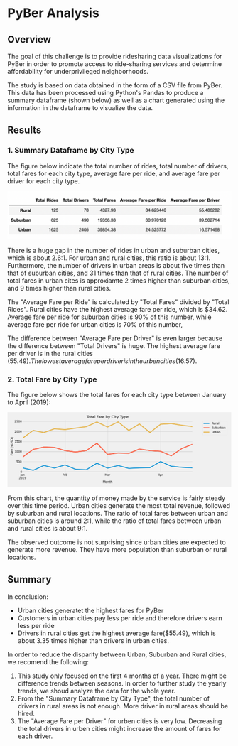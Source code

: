 # PyBer Analysis


## Overview


The goal of this challenge is to provide ridesharing data visualizations for PyBer in order to promote access to ride-sharing services and determine affordability for underprivileged neighborhoods.

The study is based on data obtained in the form of a CSV file from PyBer. This data has been processed using Python's Pandas to produce a summary dataframe (shown below) as well as a chart generated using the information in the dataframe to visualize the data.




## Results


### 1. Summary Dataframe by City Type


The figure below indicate the total number of rides, total number of drivers, total fares for each city type, average fare per ride, and average fare per driver for each city type. 

![PyBer_Summary_Dataframe](analysis/PyBer_Summary_Dataframe.png)


There is a huge gap in the number of rides in urban and suburban cities, which is about 2.6:1. For urban and rural cities, this ratio is about 13:1. Furthermore, the number of drivers in urban areas is about five times than that of suburban cities, and 31 times than that of rural cities. The number of total fares in urban cites is approxiamte 2 times higher than suburban cities, and 9 times higher than rural cities.

The "Average Fare per Ride" is calculated by "Total Fares" divided by "Total Rides". Rural cities have the highest average fare per ride, which is $34.62. Average fare per ride for suburban cities is 90% of this number, while average fare per ride for urban cities is 70% of this number, 

The difference between "Average Fare per Driver" is even larger because the difference between "Total Drivers" is huge. The highest average fare per driver is in the rural cities ($55.49). The lowest average fare per driver is in the urben cities ($16.57).



### 2. Total Fare by City Type

The figure below shows the total fares for each city type between January to April (2019):

![PyBer_fare_summary](analysis/PyBer_fare_summary.png)


From this chart, the quantity of money made by the service is fairly steady over this time period. Urban cities generate the most total revenue, followed by suburban and rural locations. The ratio of total fares between urban and suburban cities is around 2:1, while the ratio of total fares between urban and rural cities is about 9:1.

The observed outcome is not surprising since urban cities are expected to generate more revenue. They have more population than suburban or rural locations.




## Summary


In conclusion:

- Urban cities generatet the highest fares for PyBer
- Customers in urban cities pay less per ride and therefore drivers earn less per ride
- Drivers in rural cities get the highest average fare($55.49), which is about 3.35 times higher than drivers in urban cities.


In order to reduce the disparity between Urban, Suburban and Rural cities, we recomend the following:

1. This study only focused on the first 4 months of a year. There might be difference trends between seasons. In order to further study the yearly trends, we shoud analyze the data for the whole year.
2. From the "Summary Dataframe by City Type", the total number of drivers in rural areas is not enough. More driver in rural areas should be hired.
3. The  "Average Fare per Driver" for urben cities is very low. Decreasing the total drivers in urben cities might increase the amount of fares for each driver.





